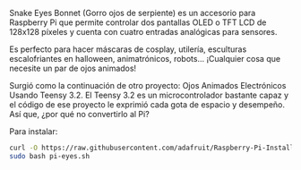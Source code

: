 ﻿<!--
---
name: Animated Eyes Bonnet
class: board
type: display
formfactor: pHAT
manufacturer: Adafruit
description: Two 128x128 pixel OLED or TFT LCD for the Raspberry Pi
url: https://learn.adafruit.com/animated-snake-eyes-bonnet-for-raspberry-pi/
buy: https://www.adafruit.com/products/3356
image: adafruit-animated-eyes-bonnet.png
pincount: 40
eeprom: no
power:
  '1':
  '2':
ground:
  '9':
  '25':
  '39':
  '34':
  '30':
  '20':
  '14':
  '6':
pin:
  '3':
    mode: i2c
  '5':
    mode: i2c
  '33':
    name: ADC Alert
  '15':
    name: Button Wink Left
  '16':
    name: Button Wink Both
  '18':
    name: Button Wink Right
  '19':
    mode: spi
  '21':
    mode: spi
  '23':
    mode: spi
  '24':
    mode: spi
  '29':
    name: DC
  '31':
    name: Reset
  '36':
    mode: spi
  '38':
    mode: spi
  '40':
    mode: spi
  '24':
    mode: spi
-->
Snake Eyes Bonnet (Gorro ojos de serpiente) es un accesorio para Raspberry Pi que permite controlar dos pantallas OLED o TFT LCD de 128x128 píxeles y cuenta con cuatro entradas analógicas para sensores.

Es perfecto para hacer máscaras de cosplay, utilería, esculturas escalofriantes en halloween, animatrónicos, robots... ¡Cualquier cosa que necesite un par de ojos animados!

Surgió como la continuación de otro proyecto: Ojos Animados Electrónicos Usando Teensy 3.2. El Teensy 3.2 es un microcontrolador bastante capaz y el código de ese proyecto le exprimió cada gota de espacio y desempeño. Así que, ¿por qué no convertirlo al Pi?

Para instalar:

```bash
curl -O https://raw.githubusercontent.com/adafruit/Raspberry-Pi-Installer-Scripts/master/pi-eyes.sh
sudo bash pi-eyes.sh
```
